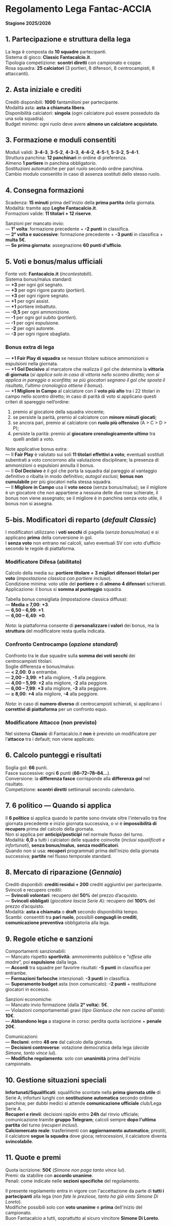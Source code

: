 # Regolamento Lega Fantac-ACCIA
**Stagione 2025/2026**

## 1. Partecipazione e struttura della lega
La lega è composta da **10 squadre** partecipanti.  
Sistema di gioco: **Classic Fantacalcio.it**.  
Tipologia competizione: **scontri diretti** con campionato e coppe.  
Rosa squadra: **25 calciatori** (3 portieri, 8 difensori, 8 centrocampisti, 6 attaccanti).

## 2. Asta iniziale e crediti
Crediti disponibili: **1000** fantamilioni per partecipante.  
Modalità asta: **asta a chiamata libera**.  
Disponibilità calciatori: **singola** (ogni calciatore può essere posseduto da una sola squadra).  
Budget minimo: ogni ruolo deve avere **almeno un calciatore acquistato**.

## 3. Formazione e moduli consentiti
Moduli validi: **3-4-3**, **3-5-2**, **4-3-3**, **4-4-2**, **4-5-1**, **5-3-2**, **5-4-1**.  
Struttura panchina: **12 panchinari** in ordine di preferenza.  
Almeno **1 portiere** in panchina obbligatorio.  
Sostituzioni automatiche per pari ruolo secondo ordine panchina.  
Cambio modulo consentito in caso di assenza sostituti dello stesso ruolo.

## 4. Consegna formazioni
Scadenza: **15 minuti** prima dell'inizio della **prima partita** della giornata.  
Modalità: tramite app **Leghe Fantacalcio.it**.  
Formazioni valide: **11 titolari + 12 riserve**.  

Sanzioni per mancato invio:  
— **1° volta**: formazione precedente + **-2 punti** in classifica.  
— **2° volta e successive**: formazione precedente + **-3 punti** in classifica + **multa 5€**.  
— **Se prima giornata**: assegnazione **60 punti d'ufficio**.

## 5. Voti e bonus/malus ufficiali
Fonte voti: **Fantacalcio.it** (*incontestabili*).  
Sistema bonus/malus standard:  
— **+3** per ogni gol segnato.  
— **+3** per ogni rigore parato (*portieri*).  
— **+3** per ogni rigore segnato.  
— **+1** per ogni assist.  
— **+1** portiere imbattuto.  
— **-0,5** per ogni ammonizione.  
— **-1** per ogni gol subito (*portieri*).  
— **-1** per ogni espulsione.  
— **-2** per ogni autorete.  
— **-3** per ogni rigore sbagliato.  

### Bonus extra di lega
— **+1 Fair Play di squadra** se nessun titolare subisce ammonizioni o espulsioni nella giornata.  
— **+1 Gol Decisivo** al marcatore che realizza il gol che determina la **vittoria di giornata** (*si applica solo in caso di vittoria nello scontro diretto; non si applica in pareggio o sconfitta; se più giocatori segnano il gol che sposta il risultato, l’ultimo cronologico ottiene il bonus*).  
— **+1 Migliore in Campo** al calciatore con il **voto più alto** tra i 22 titolari in campo nello scontro diretto; in caso di parità di voto si applicano questi criteri di spareggio nell’ordine:  
1) premio al giocatore della squadra vincente;  
2) se persiste la parità, premio al calciatore con **minore minuti giocati**;  
3) se ancora pari, premio al calciatore con **ruolo più offensivo** (A > C > D > P);  
4) persiste la parità: premio al **giocatore cronologicamente ultimo** tra quelli andati a voto.

Note applicative bonus extra:  
— Il **Fair Play** è valutato sui soli **11 titolari effettivi a voto**; eventuali sostituti subentrati a voto concorrono alla valutazione disciplinare; la presenza di ammonizioni o espulsioni annulla il bonus.  
— Il **Gol Decisivo** è il gol che porta la squadra dal pareggio al vantaggio definitivo o ribalta in modo definitivo; *autogol esclusi*; **bonus non cumulabile** per più giocatori nella stessa squadra.  
— Il **Migliore in Campo** usa il **voto secco** (senza bonus/malus); se il migliore è un giocatore che non appartiene a nessuna delle due rose schierate, il bonus non viene assegnato; se il migliore è in panchina senza voto utile, il bonus non si assegna.

## 5-bis. Modificatori di reparto (*default Classic*)
I modificatori utilizzano i **voti secchi** di pagella (*senza bonus/malus*) e si applicano **prima** della conversione in gol.  
I **senza voto** non entrano nei calcoli, salvo eventuali SV con voto d’ufficio secondo le regole di piattaforma.

### Modificatore Difesa (**abilitato**)
Calcolo della media su: **portiere titolare + 3 migliori difensori titolari per voto** (*impostazione classica con portiere incluso*).  
Condizione minima: voto utile del **portiere** e di **almeno 4 difensori** schierati.  
Applicazione: il bonus si **somma al punteggio** squadra.  

Tabella bonus consigliata (impostazione classica diffusa):  
— **Media ≥ 7,00**: **+3**.  
— **6,50 – 6,99**: **+1**.  
— **6,00 – 6,49**: **+0**.

*Nota*: la piattaforma consente di **personalizzare i valori** dei bonus, ma la **struttura** del modificatore resta quella indicata.

### Confronto Centrocampo (*opzione standard*)
Confronto tra le due squadre sulla **somma dei voti secchi** dei centrocampisti titolari.  
Soglie differenza e bonus/malus:  
— **< 2,00**: **0** a entrambe.  
— **2,00 – 3,99**: **+1** alla migliore, **-1** alla peggiore.  
— **4,00 – 5,99**: **+2** alla migliore, **-2** alla peggiore.  
— **6,00 – 7,99**: **+3** alla migliore, **-3** alla peggiore.  
— **≥ 8,00**: **+4** alla migliore, **-4** alla peggiore.  

*Nota*: in caso di **numero diverso** di centrocampisti schierati, si applicano i **correttivi di piattaforma** per un confronto equo.

### Modificatore Attacco (**non previsto**)
Nel sistema **Classic** di Fantacalcio.it **non** è previsto un modificatore per l’**attacco** tra i default; non viene applicato.

## 6. Calcolo punteggi e risultati
Soglia gol: **66** punti.  
Fasce successive: ogni **6** punti (**66–72–78–84...**).  
Conversione: la **differenza fasce** corrisponde alla **differenza gol** nel risultato.  
Competizione: **scontri diretti** settimanali secondo calendario.

## 7. 6 politico — Quando si applica
Il **6 politico** si applica quando le partite sono rinviate oltre l'intervallo tra fine giornata precedente e inizio giornata successiva, o vi è **impossibilità di recupero** prima del calcolo della giornata.  
Non si applica per **anticipi/posticipi** nel normale flusso del turno.  
Modalità: **6,0** a tutti i calciatori delle squadre coinvolte (*inclusi squalificati e infortunati*), **senza bonus/malus**, **senza modificatori**.  
Quando non si usa: **recuperi** programmati prima dell'inizio della giornata successiva; **partite** nel flusso temporale standard.

## 8. Mercato di riparazione (*Gennaio*)
Crediti disponibili: **crediti residui + 200** crediti aggiuntivi per partecipante.  
Svincoli e recupero crediti:  
— **Svincoli volontari**: recupero del **50%** del prezzo d’acquisto.  
— **Svincoli obbligati** (*giocatore lascia Serie A*): recupero del **100%** del prezzo d’acquisto.  
Modalità: **asta a chiamata** o **draft** secondo disponibilità tempo.  
Scambi: consentiti tra **pari ruolo**, possibili **conguagli in crediti**, **comunicazione preventiva** obbligatoria alla lega.

## 9. Regole etiche e sanzioni
Comportamenti sanzionabili:  
— Mancato rispetto **sportività**: ammonimento pubblico e “*offese alla madre*”, poi **espulsione** dalla lega.  
— **Accordi** tra squadre per favorire risultati: **-5 punti** in classifica per entrambe.  
— **Formazioni farlocche** intenzionali: **-3 punti** in classifica.  
— **Superamento budget** asta (non comunicato): **-2 punti** + restituzione giocatori in eccesso.  

Sanzioni economiche:  
— Mancato invio formazione (dalla **2° volta**): **5€**.  
— Violazioni comportamentali gravi (*tipo Gianluca che non cucina all'asta*): **10€**.  
— **Abbandono lega** a stagione in corso: perdita quota iscrizione + **penale 20€**.  

Comunicazioni:  
— **Reclami**: entro **48 ore** dal calcolo della giornata.  
— **Decisioni controverse**: votazione democratica della lega (*decide Simone, tanto vince lui*).  
— **Modifiche regolamento**: solo con **unanimità** prima dell'inizio campionato.

## 10. Gestione situazioni speciali
**Infortunati/Squalificati**: squalifiche scontate nella **prima giornata utile** di Serie A; infortuni lunghi con **sostituzione automatica** secondo ordine panchina; per dubbi medici si attende **comunicazione ufficiale** club/Lega Serie A.  
**Recuperi e rinvii**: decisioni rapide entro **24h** dal rinvio ufficiale; comunicazione tramite **gruppo Telegram**; calcoli sempre **dopo l'ultima partita** del turno (*recuperi inclusi*).  
**Calciomercato reale**: trasferimenti con **aggiornamento automatico**; prestiti, il calciatore **segue la squadra** dove gioca; retrocessioni, il calciatore diventa **svincolabile**.

## 11. Quote e premi
Quota iscrizione: **50€** (*Simone non paga tanto vince lui*).  
Premi: da stabilire con **accordo unanime**.  
Penali: come indicate nelle **sezioni specifiche** del regolamento.

Il presente regolamento entra in vigore con l'accettazione da parte di **tutti i partecipanti** alla lega (*non fate le preziose, tanto ha già vinto Simone Di Loreto*).  
Modifiche possibili solo con **voto unanime** e **prima** dell'inizio del campionato.  
Buon Fantacalcio a tutti, soprattutto al sicuro vincitore **Simone Di Loreto**.
